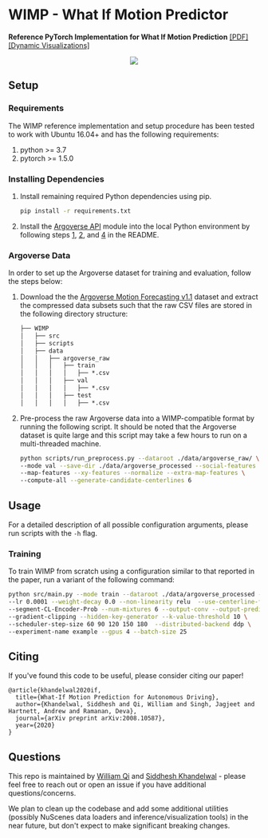 # WIMP - What If Motion Predictor

**Reference PyTorch Implementation for What If Motion Prediction** [[PDF]](https://arxiv.org/abs/2008.10587) [[Dynamic Visualizations]](http://bit.ly/WIMP_viz)

<p align="center">
<img src='./docs/img/demo.gif'>
</p>

## Setup

### Requirements

The WIMP reference implementation and setup procedure has been tested to work with Ubuntu 16.04+ and has the following requirements:

1. python >= 3.7
2. pytorch >= 1.5.0

### Installing Dependencies

1. Install remaining required Python dependencies using pip.

    ``` bash
    pip install -r requirements.txt
    ```

2. Install the [Argoverse API](https://github.com/argoai/argoverse-api) module into the local Python environment by following steps [1](https://github.com/argoai/argoverse-api#1-clone), [2](https://github.com/argoai/argoverse-api#2-download-hd-map-data), and [4](https://github.com/argoai/argoverse-api#4-install-argoverse-module) in the README.

### Argoverse Data

In order to set up the Argoverse dataset for training and evaluation, follow the steps below:

1. Download the the [Argoverse Motion Forecasting v1.1](https://www.argoverse.org/data.html#download-link) dataset and extract the compressed data subsets such that the raw CSV files are stored in the following directory structure:

    ```latex
    ├── WIMP
    │   ├── src
    │   ├── scripts
    │   ├── data
    │   │   ├── argoverse_raw
    │   │   │   ├── train
    │   │   │   │   ├── *.csv
    │   │   │   ├── val
    │   │   │   │   ├── *.csv
    │   │   │   ├── test
    │   │   │   │   ├── *.csv

2. Pre-process the raw Argoverse data into a WIMP-compatible format by running the following script. It should be noted that the Argoverse dataset is quite large and this script may take a few hours to run on a multi-threaded machine.

    ```bash
    python scripts/run_preprocess.py --dataroot ./data/argoverse_raw/ \
    --mode val --save-dir ./data/argoverse_processed --social-features \
    --map-features --xy-features --normalize --extra-map-features \
    --compute-all --generate-candidate-centerlines 6
    ```

## Usage

For a detailed description of all possible configuration arguments, please run scripts with the ```-h``` flag.

### Training

To train WIMP from scratch using a configuration similar to that reported in the paper, run a variant of the following command:

``` bash
python src/main.py --mode train --dataroot ./data/argoverse_processed --IFC \
--lr 0.0001 --weight-decay 0.0 --non-linearity relu  --use-centerline-features \
--segment-CL-Encoder-Prob --num-mixtures 6 --output-conv --output-prediction \
--gradient-clipping --hidden-key-generator --k-value-threshold 10 \
--scheduler-step-size 60 90 120 150 180  --distributed-backend ddp \
--experiment-name example --gpus 4 --batch-size 25
```

## Citing

If you've found this code to be useful, please consider citing our paper!

```
@article{khandelwal2020if,
  title={What-If Motion Prediction for Autonomous Driving},
  author={Khandelwal, Siddhesh and Qi, William and Singh, Jagjeet and Hartnett, Andrew and Ramanan, Deva},
  journal={arXiv preprint arXiv:2008.10587},
  year={2020}
}
```

## Questions

This repo is maintained by [William Qi](mailto:wq@cs.cmu.edu) and [Siddhesh Khandelwal](mailto:skhandel@cs.ubc.ca) - please feel free to reach out or open an issue if you have additional questions/concerns.

We plan to clean up the codebase and add some additional utilities (possibly NuScenes data loaders and inference/visualization tools) in the near future, but don't expect to make significant breaking changes.
